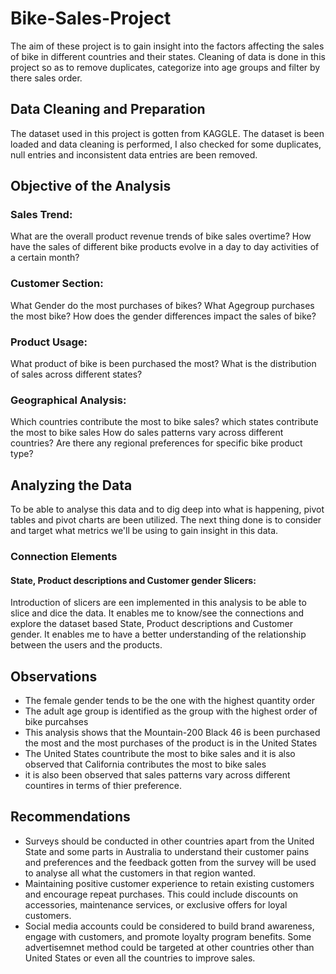 # Bike-Sales-Project
The aim of these project is to gain insight into the factors affecting the sales of bike in different countries and their states. Cleaning of data is done in this project so as to remove duplicates, categorize into age groups and filter by there sales order.
## Data Cleaning and Preparation
The dataset used in this project is gotten from KAGGLE. The dataset is been loaded and data cleaning is performed, I also checked for some duplicates, null entries and inconsistent data entries are been removed.
## Objective of the Analysis
### Sales Trend:

What are the overall product revenue trends of bike sales overtime?
How have the sales of different bike products evolve in a day to day activities of a certain month?
### Customer Section:

What Gender do the most purchases of bikes?
What Agegroup purchases the most bike?
How does the gender differences impact the sales of bike?
### Product Usage:

What product of bike is been purchased the most?
What is the distribution of sales across different states?
### Geographical Analysis:

Which countries contribute the most to bike sales?
which states contribute the most to bike sales
How do sales patterns vary across different countries?
Are there any regional preferences for specific bike product type?
## Analyzing the Data

To be able to analyse this data and to dig deep into what is happening, pivot tables and pivot charts are been utilized. The next thing done is to consider and target what metrics we'll be using to gain insight in this data.
### Connection Elements
#### State, Product descriptions and Customer gender Slicers:
Introduction of slicers are een implemented in this analysis to be able to slice and dice the data. It enables me to know/see the connections and explore the dataset based State, Product descriptions and Customer gender. It enables me to have a better understanding of the relationship between the users and the products.
## Observations
* The female gender tends to be the one with the highest quantity order
* The adult age group is identified as the group with the highest order of bike purcahses
* This analysis shows that the Mountain-200 Black 46 is been purchased the most and the most purchases of the product is in the United States
* The United States countribute the most to bike sales and it is also observed that California contributes the most to bike sales
* it is also been observed that sales patterns vary across different countires in terms of thier preference.
## Recommendations
* Surveys should be conducted in other countries apart from the United State and some parts in Australia to understand their customer pains and preferences and the feedback gotten from the survey will be used to analyse all what the customers in that region wanted.
* Maintaining positive customer experience to retain existing customers and encourage repeat purchases. This could include discounts on accessories, maintenance services, or exclusive offers for loyal customers.
* Social media accounts could be considered to build brand awareness, engage with customers, and promote loyalty program benefits. Some advertisemnet method could be targeted at other countries other than United States or even all the countries to improve sales.

